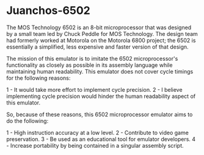 # Juanchos-6502
The MOS Technology 6502 is an 8-bit microprocessor that was designed by a small team led by Chuck Peddle for MOS Technology. The design team had formerly worked at Motorola on the Motorola 6800 project; the 6502 is essentially a simplified, less expensive and faster version of that design.

The mission of this emulator is to imitate the 6502 microprocessor's functionality as closely as possible in its assembly language while maintaining human readability. This emulator does not cover cycle timings for the following reasons:

1 - It would take more effort to implement cycle precision.
2 - I believe implementing cycle precision would hinder the human readability aspect of this emulator.

So, because of these reasons, this 6502 microprocessor emulator aims to do the following:

1 - High instruction accuracy at a low level.
2 - Contribute to video game preservation.
3 - Be used as an educational tool for emulator developers.
4 - Increase portability by being contained in a singular assembly script.
